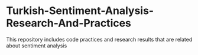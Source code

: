 # Turkish-Sentiment-Analysis-Research-And-Practices
This repository includes code practices and research results that are related about sentiment analysis
